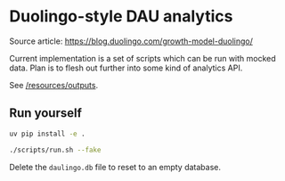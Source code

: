 # Duolingo-style DAU analytics

Source article: https://blog.duolingo.com/growth-model-duolingo/

Current implementation is a set of scripts which can be run with mocked data. Plan is to flesh out further into some kind of analytics API.

See [/resources/outputs](/resources/outputs).

## Run yourself

```bash
uv pip install -e .

./scripts/run.sh --fake
```

Delete the `daulingo.db` file to reset to an empty database.